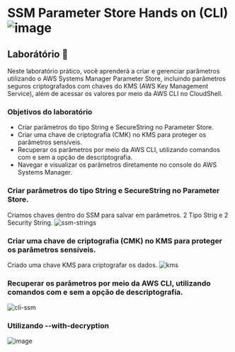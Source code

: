 # SSM Parameter Store Hands on (CLI) ![image](https://github.com/user-attachments/assets/ebd15aca-78f7-4e24-85a3-20df053e62e4)


## Laborátório 🥼

Neste laboratório prático, você aprenderá a criar e gerenciar parâmetros utilizando o AWS Systems Manager Parameter Store, incluindo parâmetros seguros criptografados com chaves do KMS (AWS Key Management Service), 
além de acessar os valores por meio da AWS CLI no CloudShell.

### Objetivos do laboratório

- Criar parâmetros do tipo String e SecureString no Parameter Store.
- Criar uma chave de criptografia (CMK) no KMS para proteger os parâmetros sensíveis.
- Recuperar os parâmetros por meio da AWS CLI, utilizando comandos com e sem a opção de descriptografia.
- Navegar e visualizar os parâmetros diretamente no console do AWS Systems Manager.


### Criar parâmetros do tipo String e SecureString no Parameter Store.
Criamos chaves dentro do SSM para salvar em parâmetros. 2 Tipo Strig e 2 Security String.
![ssm-strings](https://github.com/user-attachments/assets/654bc368-56a8-416f-bb90-7621c81c13ee)

###  Criar uma chave de criptografia (CMK) no KMS para proteger os parâmetros sensíveis.
Criado uma chave KMS para criptografar os dados.
![kms](https://github.com/user-attachments/assets/65b1cd6b-86ed-471e-97a3-9330b4a745d5)

### Recuperar os parâmetros por meio da AWS CLI, utilizando comandos com e sem a opção de descriptografia.
![cli-ssm](https://github.com/user-attachments/assets/f81bc9b1-1070-424f-bdcd-f2297a133532)

### Utilizando --with-decryption
![image](https://github.com/user-attachments/assets/38e42fdf-811b-4f74-aeee-c4073b0a14e7)


